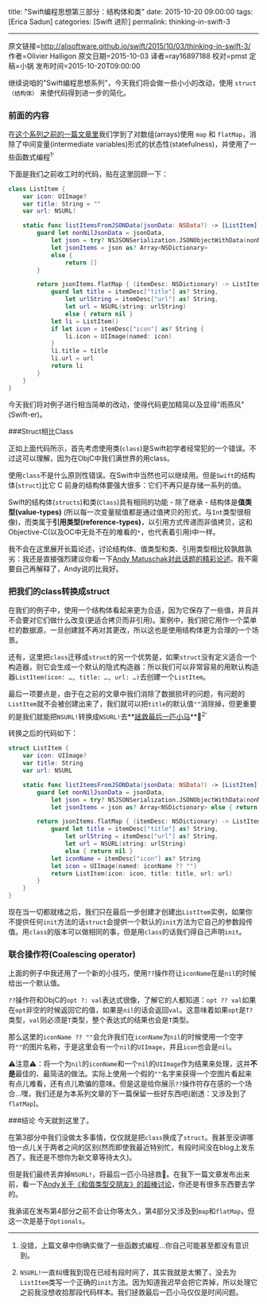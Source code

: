title: "Swift编程思想第三部分：结构体和类"
date: 2015-10-20 09:00:00
tags: [Erica Sadun]
categories: [Swift 进阶]
permalink: thinking-in-swift-3

---
原文链接=http://alisoftware.github.io/swift/2015/10/03/thinking-in-swift-3/
作者=Olivier Halligon
原文日期=2015-10-03
译者=ray16897188
校对=pmst
定稿=小锅
发布时间=2015-10-20T09:00:00

继续说咱的"Swift编程思想系列"，今天我们将会做一些小小的改动，使用 `struct（结构体）` 来使代码得到进一步的简化。

### 前面的内容
在[这个系列之前的一篇文章里](http://alisoftware.github.io/swift/2015/09/20/thinking-in-swift-2/)我们学到了对数组(arrays)使用 `map` 和 `flatMap`，消除了中间变量(intermediate variables)形式的状态性(statefulness)，并使用了一些函数式编程<sup>1<sup>。

下面是我们之前收工时的代码，贴在这里回顾一下：
```swift
class ListItem {
    var icon: UIImage?
    var title: String = ""
    var url: NSURL!

    static func listItemsFromJSONData(jsonData: NSData?) -> [ListItem] {
        guard let nonNilJsonData = jsonData,
            let json = try? NSJSONSerialization.JSONObjectWithData(nonNilJsonData, options: []),
            let jsonItems = json as? Array<NSDictionary>
            else {
                return []
        }

        return jsonItems.flatMap { (itemDesc: NSDictionary) -> ListItem? in
            guard let title = itemDesc["title"] as? String,
                let urlString = itemDesc["url"] as? String,
                let url = NSURL(string: urlString)
                else { return nil }
            let li = ListItem()
            if let icon = itemDesc["icon"] as? String {
                li.icon = UIImage(named: icon)
            }
            li.title = title
            li.url = url
            return li
        }
    }
}
```
今天我们将对例子进行相当简单的改动，使得代码更加精简以及显得"雨燕风"(Swift-er)。

###Struct相比Class

正如上面代码所示，首先考虑使用类(`class`)是Swift初学者经常犯的一个错误。不过这可以理解，因为在ObjC中我们满世界的用class。

使用`class`不是什么原则性错误。在Swift中当然也可以继续用。但是`Swift`的结构体(`struct`)比它 C 前身的结构体要强大很多：它们不再只是存储一系列的值。

Swift的结构体(`structs`)和类(`Class`)具有相同的功能 - 除了继承 - 结构体是**值类型(value-types)** (所以每一次变量赋值都是通过值拷贝的形式，与`Int`类型很相像)，而类属于**引用类型(reference-types)**，以引用方式传递而非值拷贝，这和Objective-C(以及OC中无处不在的难看的`*`，也代表着引用)中一样。

我不会在这里展开长篇论述，讨论结构体、值类型和类、引用类型相比较孰胜孰劣：我还是直接强烈建议你看一下[Andy Matuschak对此话题的精彩论述](https://realm.io/news/andy-matuschak-controlling-complexity/)。我不需要自己再解释了，Andy说的比我好。

### 把我们的class转换成struct
在我们的例子中，使用一个结构体看起来更为合适，因为它保存了一些值，并且并不会要对它们做什么改变(更适合拷贝而非引用)。案例中，我们把它用作一个菜单栏的数据源，一旦创建就不再对其更改，所以这也是使用结构体更为合理的一个场景。

还有，这里把`class`迁移成`struct`的另一个优势是，如果`struct`没有定义适合一个构造器，则它会生成一个默认的隐式构造器：所以我们可以非常容易的用默认构造器`ListItem(icon: …, title: …, url: …)`去创建一个`ListItem`。

最后一项要点是，由于在之前的文章中我们消除了数据损坏的问题，有问题的`ListItem`就不会被创建出来了，我们就可以把`title`的默认值`""`消除掉，但更重要的是我们就能把`NSURL!`转换成`NSURL!`去**[拯救最后一匹小马](http://alisoftware.github.io/swift/2015/09/06/thinking-in-swift-1/)**🐴<sup>2<sup>。

转换之后的代码如下：
```swift
struct ListItem {
    var icon: UIImage?
    var title: String
    var url: NSURL

    static func listItemsFromJSONData(jsonData: NSData?) -> [ListItem] {
        guard let nonNilJsonData = jsonData,
            let json = try? NSJSONSerialization.JSONObjectWithData(nonNilJsonData, options: []),
            let jsonItems = json as? Array<NSDictionary> else { return [] }

        return jsonItems.flatMap { (itemDesc: NSDictionary) -> ListItem? in
            guard let title = itemDesc["title"] as? String,
                let urlString = itemDesc["url"] as? String,
                let url = NSURL(string: urlString)
                else { return nil }
            let iconName = itemDesc["icon"] as? String
            let icon = UIImage(named: iconName ?? "")
            return ListItem(icon: icon, title: title, url: url)
        }
    }
}
```

现在当一切都就绪之后，我们只在最后一步创建才创建出`ListItem`实例，如果你不提供任何`init`方法的话`struct`会提供一个默认的`init`方法为它自己的参数段传值。用`class`的版本可以做相同的事，但是用`class`的话我们得自己声明`init`。

### 联合操作符(Coalescing operator)
上面的例子中我还用了一个新的小技巧，使用`??`操作符让`iconName`在是`nil`的时候给出一个默认值。

`??`操作符和ObjC的`opt ?: val`表达式很像，了解它的人都知道：`opt ?? val`如果在`opt`非空的时候返回它的值，如果是`nil`的话会返回`val`。这意味着如果`opt`是`T?`类型，`val`则必须是`T`类型，整个表达式的结果也会是`T`类型。

那么这里的`iconName ?? ""`会允许我们在`iconName`为`nil`的时候使用一个空字符`""`的图片名称，于是这里会有一个`nil`的`UIImage`，并且`icon`也会是`nil`。

⚠️注意⚠️：将一个为`nil`的`iconName`和一个`nil`的`UIImage`作为结果来处理，这并**不是**最佳的、最简洁的做法。实际上使用一个假的`""`名字来获得一个空图片看起来有点儿难看，还有点儿欺骗的意味。但是这是给你展示`??`操作符存在感的一个场合...嘿，我们还是为本系列文章的下一篇保留一些好东西吧(剧透：又涉及到了`flatMap`)。

###结论
今天就到这里了。

在第3部分中我们没做太多事情，仅仅就是把`class`换成了`struct`。我甚至没讲哪怕一点儿关于两者之间的区别(然而即使我最近特别忙，有段时间没在blog上发东西了，我还是不想你为新文章等待太久)。

但是我们最终丢弃掉`NSURL!`，将最后一匹小马拯救🎉。在我下一篇文章发布出来前，看一下[Andy关于《和值类型交朋友》的超棒讨论](https://realm.io/news/andy-matuschak-controlling-complexity/)，你还是有很多东西要去学的。

我承诺在发布第4部分之前不会让你等太久，第4部分又涉及到`map`和`flatMap`，但这一次是基于`Optionals`。

----

1. 没错，上篇文章中你确实做了一些函数式编程...你自己可能甚至都没有意识到。

2. `NSURL!`一直纠缠我到现在已经有段时间了，其实我就是太懒了，没去为`ListItem`类写一个正确的`init`方法。因为知道我迟早会把它弄掉，所以处理它之前我没想收拾那段代码样本。我们拯救最后一匹小马仅仅是时间问题。
